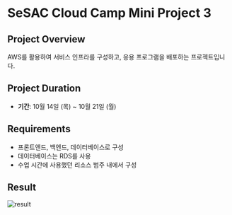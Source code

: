 # SeSAC Cloud Camp Mini Project 3

## Project Overview

AWS를 활용하여 서비스 인프라를 구성하고, 응용 프로그램을 배포하는 프로젝트입니다. <br/>


## Project Duration

- **기간**: 10월 14일 (목) ~ 10월 21일 (월)

## Requirements

- 프론트엔드, 백엔드, 데이터베이스로 구성
- 데이터베이스는 RDS를 사용
- 수업 시간에 사용했던 리소스 범주 내에서 구성

## Result
![result](https://github.com/user-attachments/assets/4342b388-9655-412c-94b0-310a2bc97e4a)

